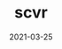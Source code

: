 ---
title: scvr
summary: scvr enables the conversion of standard outputs from commonly-used single-cell analysis tools to singlecellVR-compatible objects.
tags:
- Python

date: "2021-03-25"

# Optional external URL for project (replaces project detail page).
external_link: "https://pypi.org/project/scvr/"

image:
  # caption: Photo by rawpixel on Unsplash
  focal_point: Smart

# links:
# - icon: twitter
#   icon_pack: fab
#   name: Follow
#   url: https://twitter.com/georgecushen
# url_code: ""
# url_pdf: ""
# url_slides: ""
# url_video: ""

# # Slides (optional).
# #   Associate this project with Markdown slides.
# #   Simply enter your slide deck's filename without extension.
# #   E.g. `slides = "example-slides"` references `content/slides/example-slides.md`.
# #   Otherwise, set `slides = ""`.
# slides: example
---